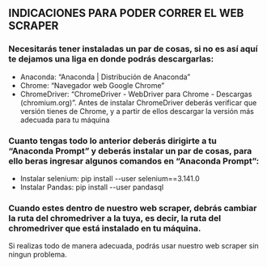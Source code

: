 ## INDICACIONES PARA PODER CORRER EL WEB SCRAPER
### Necesitarás tener instaladas un par de cosas, si no es así aquí te dejamos una liga en donde podrás descargarlas:
- Anaconda: “Anaconda | Distribución de Anaconda”
- Chrome: “Navegador web Google Chrome”
- ChromeDriver: “ChromeDriver - WebDriver para Chrome - Descargas (chromium.org)”. Antes de instalar ChromeDriver deberás verificar que versión tienes de Chrome, y a partir de ellos descargar la versión más adecuada para tu máquina
### Cuanto tengas todo lo anterior deberás dirigirte a tu “Anaconda Prompt” y deberás  instalar un par de cosas, para ello beras ingresar algunos comandos en “Anaconda Prompt”: 
- Instalar selenium: pip install --user selenium==3.141.0
- Instalar Pandas: pip install --user pandasql
### Cuando estes dentro de nuestro web scraper, debrás cambiar la ruta del chromedriver a la tuya, es decir, la ruta del chromedriver que está instalado en tu máquina. 
 Si realizas todo de manera adecuada, podrás usar nuestro web scraper sin ningun problema.
